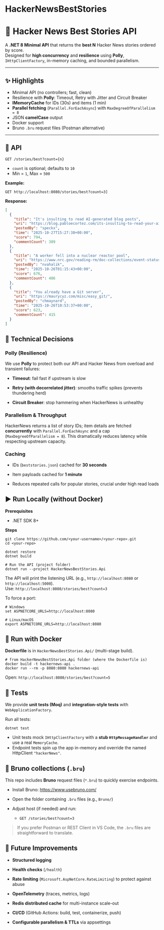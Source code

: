 
# HackerNewsBestStories

# 📰 Hacker News Best Stories API

A  **.NET 8 Minimal API**  that returns the  **best N**  Hacker News stories ordered by score.  
Designed for  **high concurrency**  and  **resilience**  using  **Polly**,  `IHttpClientFactory`, in-memory caching, and bounded parallelism.

----------

## ✨ Highlights

-   Minimal API (no controllers; fast, clean)
-   Resilience with  **Polly**: Timeout, Retry with Jitter and Circuit Breaker
-   **IMemoryCache**  for IDs (30s) and items (1 min)
-   **Parallel fetching**  (`Parallel.ForEachAsync`) with  `MaxDegreeOfParallelism = 8`
-   JSON  **camelCase**  output
-   Docker support
-   Bruno  `.bru`  request files (Postman alternative)

----------
## 📡 API

`GET /stories/best?count={n}`

-   `count`  is optional; defaults to  `10`
-   Min =  `1`, Max =  `500`

**Example:**

`GET http://localhost:8080/stories/best?count=3]`

**Response:**
```json
[
  {
    "title": "It's insulting to read AI-generated blog posts",
    "uri": "https://blog.pabloecortez.com/its-insulting-to-read-your-ai-generated-blog-post/",
    "postedBy": "speckx",
    "time": "2025-10-27T15:27:38+00:00",
    "score": 794,
    "commentCount": 389
  },
  {
    "title": "A worker fell into a nuclear reactor pool",
    "uri": "https://www.nrc.gov/reading-rm/doc-collections/event-status/event/2025/20251022en?brid=vscAjql9kZL1FfGE7TYHVw#en57996:~:text=TRANSPORT%20OF%20CONTAMINATED%20PERSON%20OFFSITE",
    "postedBy": "nvahalik",
    "time": "2025-10-26T01:15:43+00:00",
    "score": 676,
    "commentCount": 486
  },
  {
    "title": "You already have a Git server",
    "uri": "https://maurycyz.com/misc/easy_git/",
    "postedBy": "chmaynard",
    "time": "2025-10-26T10:53:37+00:00",
    "score": 623,
    "commentCount": 415
  }
]
```
## 🧠 Technical Decisions

### Polly (Resilience)

We use **Polly** to protect both our API and Hacker News from overload and transient failures:

-   **Timeout**: fail fast if upstream is slow
    
-   **Retry (with decorrelated jitter)**: smooths traffic spikes (prevents thundering herd)
    
-   **Circuit Breaker**: stop hammering when HackerNews is unhealthy
    
    

### Parallelism & Throughput

HackerNews returns a list of story IDs; item details are fetched **concurrently** with `Parallel.ForEachAsync` and a cap (`MaxDegreeOfParallelism = 8`). This dramatically reduces latency while respecting upstream capacity.

### Caching

-   IDs (`beststories.json`) cached for **30 seconds**
    
-   Item payloads cached for **1 minute**
    
-   Reduces repeated calls for popular stories, crucial under high read loads

## ▶️ Run Locally (without Docker)

**Prerequisites**

-   .NET SDK 8+
    
**Steps**

   ```
   git clone https://github.com/<your-username>/<your-repo>.git
   cd <your-repo>
   
   dotnet restore
   dotnet build

# Run the API (project folder)
dotnet run --project HackerNewsBestStories.Api
   ```
The API will print the listening URL (e.g., `http://localhost:8080` or `http://localhost:5000`).  
Use: `http://localhost:8080/stories/best?count=3`

To force a port:
```
# Windows
set ASPNETCORE_URLS=http://localhost:8080

# Linux/macOS
export ASPNETCORE_URLS=http://localhost:8080
```
## 🐳 Run with Docker

**Dockerfile** is in `HackerNewsBestStories.Api/` (multi-stage build).

```
# from HackerNewsBestStories.Api folder (where the Dockerfile is)
docker build -t hackernews-api .
docker run --rm -p 8080:8080 hackernews-api
```
Open:
`http://localhost:8080/stories/best?count=5`

## 🧪 Tests

We provide **unit tests (Moq)** and **integration-style tests** with `WebApplicationFactory`.

Run all tests:

    dotnet test
-  Unit tests mock `IHttpClientFactory` with a **stub `HttpMessageHandler`** and use a real `MemoryCache`. 
-  Endpoint tests spin up the app in-memory and override the named HttpClient `"hackerNews"`.

## 🧰 Bruno collections (`.bru`)

This repo includes **Bruno** request files (`*.bru`) to quickly exercise endpoints.

-   Install Bruno: https://www.usebruno.com/
    
-   Open the folder containing `.bru` files (e.g., `Bruno/`)
    
-   Adjust host (if needed) and run:
    
    -   `GET /stories/best?count=3`
        
> If you prefer Postman or REST Client in VS Code, the `.bru` files are straightforward to translate.

## 🔭 Future Improvements

-   **Structured logging** 
    
-   **Health checks** (`/health`)
    
-   **Rate limiting** (`Microsoft.AspNetCore.RateLimiting`) to protect against abuse
    
-   **OpenTelemetry** (traces, metrics, logs) 
    
-   **Redis distributed cache** for multi-instance scale-out
    
-   **CI/CD** (GitHub Actions: build, test, containerize, push)
    
-   **Configurable parallelism & TTLs** via appsettings
